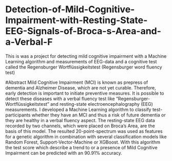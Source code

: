 # Detection-of-Mild-Cognitive-Impairment-with-Resting-State-EEG-Signals-of-Broca-s-Area-and-a-Verbal-F
This is was a project for detecting mild cognitive impairment with a Machine Learning algorithm and measurements of EEG-data and a cognitive test called the Regensburger Wortflüssigkeitstest (Regensburger word fluency test)

#Abstract
Mild Cognitive Impairment (MCI) is known as prepress of dementia and Alzheimer Disease, which are not yet curable. Therefore, early detection is important to initiate preventive measures. It is possible to detect these diseases with a verbal fluency test like ”Regensburger-Wortflüssigkeitstest” and resting-state electroencephalography (EEG) measurements. I developed a Machine Learning algorithm to classify test-participants whether they have an MCI and thus a risk of future dementia or they are healthy in a verbal fluency aspect. The resting-state EEG data recorded by two channels, which were placed on Broca’s Area, are the basis of this model. The resulted 20-point-spectrum was used as features for a genetic algorithm in combination with several classification models like Random Forest, Support-Vector-Machine or XGBoost. With this algorithm the test score which describe a trend to or a presence of Mild Cognitive Impairment can be predicted with an 90.91% accuracy.

